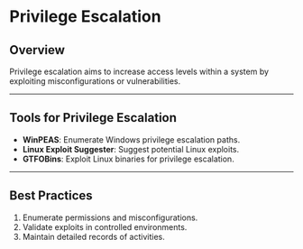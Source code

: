 # Privilege Escalation

## Overview
Privilege escalation aims to increase access levels within a system by exploiting misconfigurations or vulnerabilities.

---

## Tools for Privilege Escalation

- **WinPEAS**: Enumerate Windows privilege escalation paths.
- **Linux Exploit Suggester**: Suggest potential Linux exploits.
- **GTFOBins**: Exploit Linux binaries for privilege escalation.

---

## Best Practices

1. Enumerate permissions and misconfigurations.
2. Validate exploits in controlled environments.
3. Maintain detailed records of activities.

